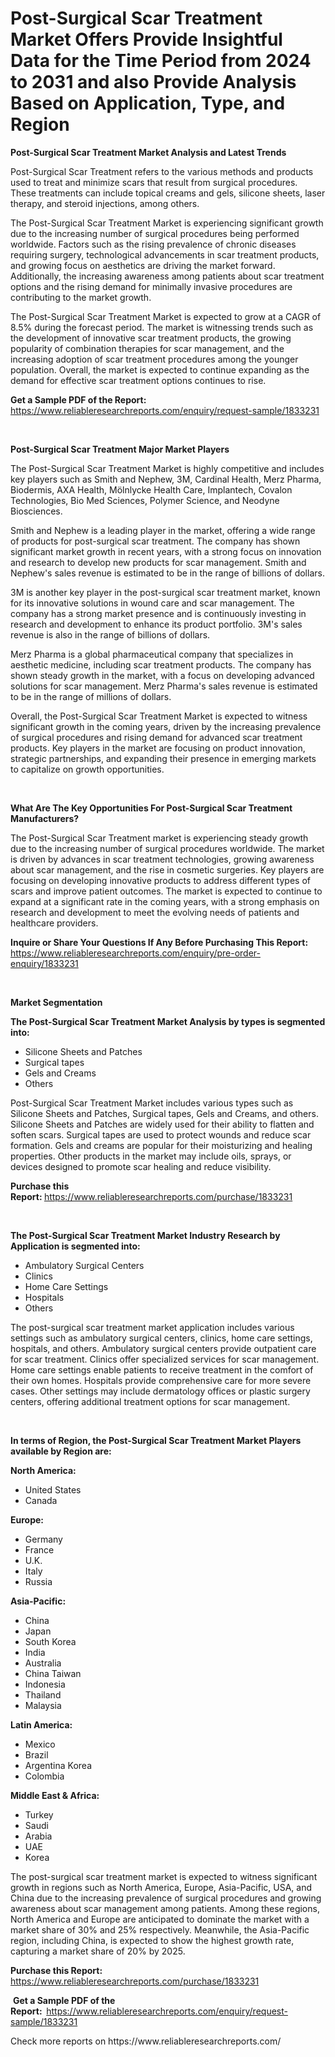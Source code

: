 <p><h1>Post-Surgical Scar Treatment Market Offers Provide Insightful Data for the Time Period from 2024 to 2031 and also Provide Analysis Based on Application, Type, and Region</h1></p><p><strong>Post-Surgical Scar Treatment Market Analysis and Latest Trends</strong></p>
<p><p>Post-Surgical Scar Treatment refers to the various methods and products used to treat and minimize scars that result from surgical procedures. These treatments can include topical creams and gels, silicone sheets, laser therapy, and steroid injections, among others.</p><p>The Post-Surgical Scar Treatment Market is experiencing significant growth due to the increasing number of surgical procedures being performed worldwide. Factors such as the rising prevalence of chronic diseases requiring surgery, technological advancements in scar treatment products, and growing focus on aesthetics are driving the market forward. Additionally, the increasing awareness among patients about scar treatment options and the rising demand for minimally invasive procedures are contributing to the market growth.</p><p>The Post-Surgical Scar Treatment Market is expected to grow at a CAGR of 8.5% during the forecast period. The market is witnessing trends such as the development of innovative scar treatment products, the growing popularity of combination therapies for scar management, and the increasing adoption of scar treatment procedures among the younger population. Overall, the market is expected to continue expanding as the demand for effective scar treatment options continues to rise.</p></p>
<p><strong>Get a Sample PDF of the Report:&nbsp;</strong> <a href="https://www.reliableresearchreports.com/enquiry/request-sample/1833231">https://www.reliableresearchreports.com/enquiry/request-sample/1833231</a></p>
<p>&nbsp;</p>
<p><strong>Post-Surgical Scar Treatment Major Market Players</strong></p>
<p><p>The Post-Surgical Scar Treatment Market is highly competitive and includes key players such as Smith and Nephew, 3M, Cardinal Health, Merz Pharma, Biodermis, AXA Health, Mölnlycke Health Care, Implantech, Covalon Technologies, Bio Med Sciences, Polymer Science, and Neodyne Biosciences.</p><p>Smith and Nephew is a leading player in the market, offering a wide range of products for post-surgical scar treatment. The company has shown significant market growth in recent years, with a strong focus on innovation and research to develop new products for scar management. Smith and Nephew's sales revenue is estimated to be in the range of billions of dollars.</p><p>3M is another key player in the post-surgical scar treatment market, known for its innovative solutions in wound care and scar management. The company has a strong market presence and is continuously investing in research and development to enhance its product portfolio. 3M's sales revenue is also in the range of billions of dollars.</p><p>Merz Pharma is a global pharmaceutical company that specializes in aesthetic medicine, including scar treatment products. The company has shown steady growth in the market, with a focus on developing advanced solutions for scar management. Merz Pharma's sales revenue is estimated to be in the range of millions of dollars.</p><p>Overall, the Post-Surgical Scar Treatment Market is expected to witness significant growth in the coming years, driven by the increasing prevalence of surgical procedures and rising demand for advanced scar treatment products. Key players in the market are focusing on product innovation, strategic partnerships, and expanding their presence in emerging markets to capitalize on growth opportunities.</p></p>
<p>&nbsp;</p>
<p><strong>What Are The Key Opportunities For Post-Surgical Scar Treatment Manufacturers?</strong></p>
<p><p>The Post-Surgical Scar Treatment market is experiencing steady growth due to the increasing number of surgical procedures worldwide. The market is driven by advances in scar treatment technologies, growing awareness about scar management, and the rise in cosmetic surgeries. Key players are focusing on developing innovative products to address different types of scars and improve patient outcomes. The market is expected to continue to expand at a significant rate in the coming years, with a strong emphasis on research and development to meet the evolving needs of patients and healthcare providers.</p></p>
<p><strong>Inquire or Share Your Questions If Any Before Purchasing This Report:</strong> <a href="https://www.reliableresearchreports.com/enquiry/pre-order-enquiry/1833231">https://www.reliableresearchreports.com/enquiry/pre-order-enquiry/1833231</a></p>
<p>&nbsp;</p>
<p><strong>Market Segmentation</strong></p>
<p><strong>The Post-Surgical Scar Treatment Market Analysis by types is segmented into:</strong></p>
<p><ul><li>Silicone Sheets and Patches</li><li>Surgical tapes</li><li>Gels and Creams</li><li>Others</li></ul></p>
<p><p>Post-Surgical Scar Treatment Market includes various types such as Silicone Sheets and Patches, Surgical tapes, Gels and Creams, and others. Silicone Sheets and Patches are widely used for their ability to flatten and soften scars. Surgical tapes are used to protect wounds and reduce scar formation. Gels and creams are popular for their moisturizing and healing properties. Other products in the market may include oils, sprays, or devices designed to promote scar healing and reduce visibility.</p></p>
<p><strong>Purchase this Report:&nbsp;</strong><a href="https://www.reliableresearchreports.com/purchase/1833231">https://www.reliableresearchreports.com/purchase/1833231</a></p>
<p>&nbsp;</p>
<p><strong>The Post-Surgical Scar Treatment Market Industry Research by Application is segmented into:</strong></p>
<p><ul><li>Ambulatory Surgical Centers</li><li>Clinics</li><li>Home Care Settings</li><li>Hospitals</li><li>Others</li></ul></p>
<p><p>The post-surgical scar treatment market application includes various settings such as ambulatory surgical centers, clinics, home care settings, hospitals, and others. Ambulatory surgical centers provide outpatient care for scar treatment. Clinics offer specialized services for scar management. Home care settings enable patients to receive treatment in the comfort of their own homes. Hospitals provide comprehensive care for more severe cases. Other settings may include dermatology offices or plastic surgery centers, offering additional treatment options for scar management.</p></p>
<p>&nbsp;</p>
<p><strong>In terms of Region, the Post-Surgical Scar Treatment Market Players available by Region are:</strong></p>
<p>
    <p> <strong> North America: </strong>
        <ul>
            <li>United States</li>
            <li>Canada</li>
        </ul>
        </p> 
    <p> <strong> Europe: </strong>
        <ul>
            <li>Germany</li>
            <li>France</li>
            <li>U.K.</li>
            <li>Italy</li>
            <li>Russia</li>
        </ul>
        </p> 
    <p> <strong> Asia-Pacific: </strong>
        <ul>
            <li>China</li>
            <li>Japan</li>
            <li>South Korea</li>
            <li>India</li>
            <li>Australia</li>
            <li>China Taiwan</li>
            <li>Indonesia</li>
            <li>Thailand</li>
            <li>Malaysia</li>
        </ul>
        </p> 
    <p> <strong> Latin America: </strong>
        <ul>
            <li>Mexico</li>
            <li>Brazil</li>
            <li>Argentina Korea</li>
            <li>Colombia</li>
        </ul>
        </p> 
    <p> <strong> Middle East & Africa: </strong>
        <ul>
            <li>Turkey</li>
            <li>Saudi</li>
            <li>Arabia</li>
            <li>UAE</li>
            <li>Korea</li>
        </ul>
    </p>
    </p>
<p><p>The post-surgical scar treatment market is expected to witness significant growth in regions such as North America, Europe, Asia-Pacific, USA, and China due to the increasing prevalence of surgical procedures and growing awareness about scar management among patients. Among these regions, North America and Europe are anticipated to dominate the market with a market share of 30% and 25% respectively. Meanwhile, the Asia-Pacific region, including China, is expected to show the highest growth rate, capturing a market share of 20% by 2025.</p></p>
<p><strong>Purchase this Report: </strong><a href="https://www.reliableresearchreports.com/purchase/1833231">https://www.reliableresearchreports.com/purchase/1833231</a></p>
<p>&nbsp;<strong>Get a Sample PDF of the Report:&nbsp;&nbsp;</strong><a href="https://www.reliableresearchreports.com/enquiry/request-sample/1833231">https://www.reliableresearchreports.com/enquiry/request-sample/1833231</a></p>
<p><strong></strong></p>
<p>Check more reports on https://www.reliableresearchreports.com/</p>